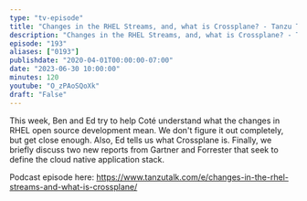```yaml
---
type: "tv-episode"
title: "Changes in the RHEL Streams, and, what is Crossplane? - Tanzu Talk"
description: "Changes in the RHEL Streams, and, what is Crossplane? - Tanzu Talk"
episode: "193"
aliases: ["0193"]
publishdate: "2020-04-01T00:00:00-07:00"
date: "2023-06-30 10:00:00"
minutes: 120
youtube: "O_zPAoSQoXk"
draft: "False"
---
```


This week, Ben and Ed try to help Coté understand what the changes in RHEL open source development mean. We don't figure it out completely, but get close enough. Also, Ed tells us what Crossplane is. Finally, we briefly discuss two new reports from Gartner and Forrester that seek to define the cloud native application stack. 

Podcast episode here: https://www.tanzutalk.com/e/changes-in-the-rhel-streams-and-what-is-crossplane/